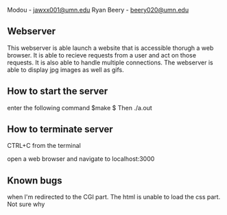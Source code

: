 Modou - jawxx001@umn.edu
Ryan Beery - beery020@umn.edu

## Webserver
This webserver is able launch a website that is accessible thorugh a web browser.  It is able to recieve requests from a user and act on those requests.  It is also able to handle multiple connections.  The webserver is able to display jpg images as well as gifs.




## How to start the server
enter the following command
$make
$ Then ./a.out

## How to terminate server
CTRL+C from the terminal 

open a web browser and navigate to localhost:3000

## Known bugs
when I'm redirected to the CGI part. The html is unable to load the css part. Not sure why



